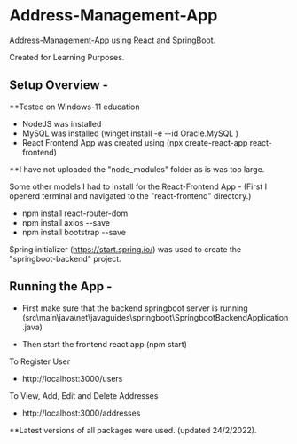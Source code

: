 # Address-Management-App
Address-Management-App using React and SpringBoot.

Created for Learning Purposes.

## Setup Overview - 
**Tested on Windows-11 education
- NodeJS was installed 
- MySQL was installed (winget install -e --id Oracle.MySQL )
- React Frontend App was created using (npx create-react-app react-frontend)

**I have not uploaded the "node_modules" folder as is was too large.

Some other models I had to install for the React-Frontend App - 
(First I openerd terminal and navigated to the "react-frontend" directory.)
- npm install react-router-dom 
- npm install axios --save 
- npm install bootstrap --save  

Spring initializer (https://start.spring.io/) was used to create the "springboot-backend" project.


## Running the App -
- First make sure that the backend springboot server is running 
(src\main\java\net\javaguides\springboot\SpringbootBackendApplication.java)

- Then start the frontend react app (npm start)

To Register User
- http://localhost:3000/users

To View, Add, Edit and Delete Addresses
- http://localhost:3000/addresses


**Latest versions of all packages were used. (updated 24/2/2022).


